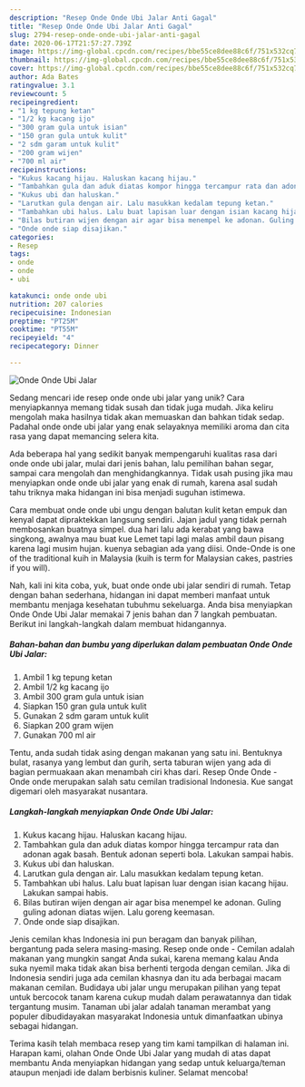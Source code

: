 ```yaml
---
description: "Resep Onde Onde Ubi Jalar Anti Gagal"
title: "Resep Onde Onde Ubi Jalar Anti Gagal"
slug: 2794-resep-onde-onde-ubi-jalar-anti-gagal
date: 2020-06-17T21:57:27.739Z
image: https://img-global.cpcdn.com/recipes/bbe55ce8dee88c6f/751x532cq70/onde-onde-ubi-jalar-foto-resep-utama.jpg
thumbnail: https://img-global.cpcdn.com/recipes/bbe55ce8dee88c6f/751x532cq70/onde-onde-ubi-jalar-foto-resep-utama.jpg
cover: https://img-global.cpcdn.com/recipes/bbe55ce8dee88c6f/751x532cq70/onde-onde-ubi-jalar-foto-resep-utama.jpg
author: Ada Bates
ratingvalue: 3.1
reviewcount: 5
recipeingredient:
- "1 kg tepung ketan"
- "1/2 kg kacang ijo"
- "300 gram gula untuk isian"
- "150 gran gula untuk kulit"
- "2 sdm garam untuk kulit"
- "200 gram wijen"
- "700 ml air"
recipeinstructions:
- "Kukus kacang hijau. Haluskan kacang hijau."
- "Tambahkan gula dan aduk diatas kompor hingga tercampur rata dan adonan agak basah. Bentuk adonan seperti bola. Lakukan sampai habis."
- "Kukus ubi dan haluskan."
- "Larutkan gula dengan air. Lalu masukkan kedalam tepung ketan."
- "Tambahkan ubi halus. Lalu buat lapisan luar dengan isian kacang hijau. Lakukan sampai habis."
- "Bilas butiran wijen dengan air agar bisa menempel ke adonan. Guling guling adonan diatas wijen. Lalu goreng keemasan."
- "Onde onde siap disajikan."
categories:
- Resep
tags:
- onde
- onde
- ubi

katakunci: onde onde ubi 
nutrition: 207 calories
recipecuisine: Indonesian
preptime: "PT25M"
cooktime: "PT55M"
recipeyield: "4"
recipecategory: Dinner

---
```



![Onde Onde Ubi Jalar](https://img-global.cpcdn.com/recipes/bbe55ce8dee88c6f/751x532cq70/onde-onde-ubi-jalar-foto-resep-utama.jpg)

Sedang mencari ide resep onde onde ubi jalar yang unik? Cara menyiapkannya memang tidak susah dan tidak juga mudah. Jika keliru mengolah maka hasilnya tidak akan memuaskan dan bahkan tidak sedap. Padahal onde onde ubi jalar yang enak selayaknya memiliki aroma dan cita rasa yang dapat memancing selera kita.

Ada beberapa hal yang sedikit banyak mempengaruhi kualitas rasa dari onde onde ubi jalar, mulai dari jenis bahan, lalu pemilihan bahan segar, sampai cara mengolah dan menghidangkannya. Tidak usah pusing jika mau menyiapkan onde onde ubi jalar yang enak di rumah, karena asal sudah tahu triknya maka hidangan ini bisa menjadi suguhan istimewa.

Cara membuat onde onde ubi ungu dengan balutan kulit ketan empuk dan kenyal dapat dipraktekkan langsung sendiri. Jajan jadul yang tidak pernah membosankan buatnya simpel. dua hari lalu ada kerabat yang bawa singkong, awalnya mau buat kue Lemet tapi lagi malas ambil daun pisang karena lagi musim hujan. kuenya sebagian ada yang diisi. Onde-Onde is one of the traditional kuih in Malaysia (kuih is term for Malaysian cakes, pastries if you will).


Nah, kali ini kita coba, yuk, buat onde onde ubi jalar sendiri di rumah. Tetap dengan bahan sederhana, hidangan ini dapat memberi manfaat untuk membantu menjaga kesehatan tubuhmu sekeluarga. Anda bisa menyiapkan Onde Onde Ubi Jalar memakai 7 jenis bahan dan 7 langkah pembuatan. Berikut ini langkah-langkah dalam membuat hidangannya.

<!--inarticleads1-->

##### Bahan-bahan dan bumbu yang diperlukan dalam pembuatan Onde Onde Ubi Jalar:

1. Ambil 1 kg tepung ketan
1. Ambil 1/2 kg kacang ijo
1. Ambil 300 gram gula untuk isian
1. Siapkan 150 gran gula untuk kulit
1. Gunakan 2 sdm garam untuk kulit
1. Siapkan 200 gram wijen
1. Gunakan 700 ml air


Tentu, anda sudah tidak asing dengan makanan yang satu ini. Bentuknya bulat, rasanya yang lembut dan gurih, serta taburan wijen yang ada di bagian permuakaan akan menambah ciri khas dari. Resep Onde Onde - Onde onde merupakan salah satu cemilan tradisional Indonesia. Kue sangat digemari oleh masyarakat nusantara. 

<!--inarticleads2-->

##### Langkah-langkah menyiapkan Onde Onde Ubi Jalar:

1. Kukus kacang hijau. Haluskan kacang hijau.
1. Tambahkan gula dan aduk diatas kompor hingga tercampur rata dan adonan agak basah. Bentuk adonan seperti bola. Lakukan sampai habis.
1. Kukus ubi dan haluskan.
1. Larutkan gula dengan air. Lalu masukkan kedalam tepung ketan.
1. Tambahkan ubi halus. Lalu buat lapisan luar dengan isian kacang hijau. Lakukan sampai habis.
1. Bilas butiran wijen dengan air agar bisa menempel ke adonan. Guling guling adonan diatas wijen. Lalu goreng keemasan.
1. Onde onde siap disajikan.


Jenis cemilan khas Indonesia ini pun beragam dan banyak pilihan, bergantung pada selera masing-masing. Resep onde onde - Cemilan adalah makanan yang mungkin sangat Anda sukai, karena memang kalau Anda suka nyemil maka tidak akan bisa berhenti tergoda dengan cemilan. Jika di Indonesia sendiri juga ada cemilan khasnya dan itu ada berbagai macam makanan cemilan. Budidaya ubi jalar ungu merupakan pilihan yang tepat untuk bercocok tanam karena cukup mudah dalam perawatannya dan tidak tergantung musim. Tanaman ubi jalar adalah tanaman merambat yang populer dibudidayakan masyarakat Indonesia untuk dimanfaatkan ubinya sebagai hidangan. 

Terima kasih telah membaca resep yang tim kami tampilkan di halaman ini. Harapan kami, olahan Onde Onde Ubi Jalar yang mudah di atas dapat membantu Anda menyiapkan hidangan yang sedap untuk keluarga/teman ataupun menjadi ide dalam berbisnis kuliner. Selamat mencoba!
